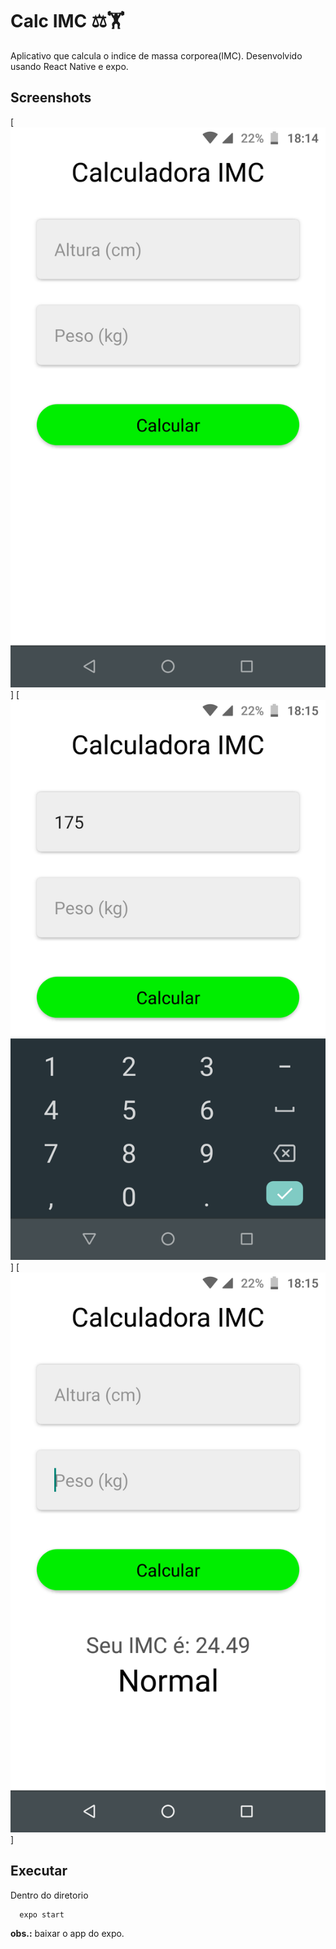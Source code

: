 # Calc IMC ⚖️🏋️

Aplicativo que calcula o indice de massa corporea(IMC).
Desenvolvido usando React Native e expo.
## Screenshots
[![img0](screenshot/img0.png)]
[![img1](screenshot/img1.png)]
[![img2](screenshot/img2.png)]


## Executar
Dentro do diretorio
```
  expo start

```
**obs.:** baixar o app do expo.

